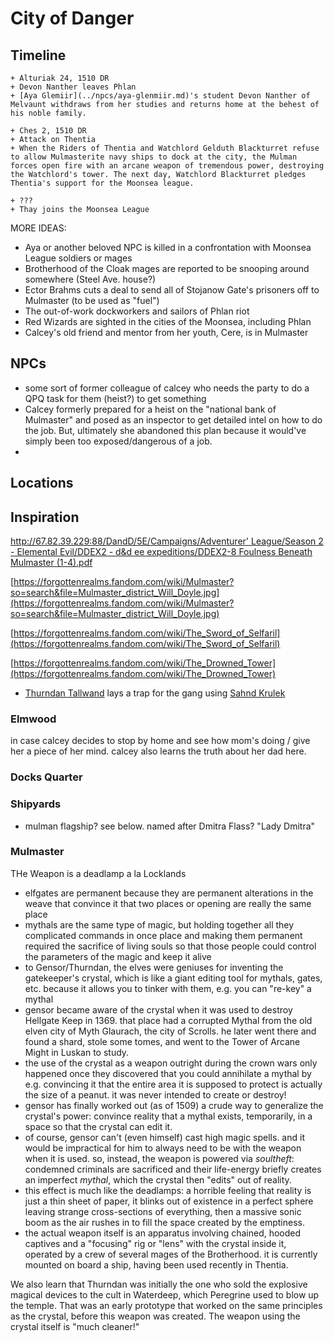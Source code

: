 # City of Danger
## Timeline
```timeline
+ Alturiak 24, 1510 DR
+ Devon Nanther leaves Phlan
+ [Aya Glemiir](../npcs/aya-glenmiir.md)'s student Devon Nanther of Melvaunt withdraws from her studies and returns home at the behest of his noble family.

+ Ches 2, 1510 DR
+ Attack on Thentia
+ When the Riders of Thentia and Watchlord Gelduth Blackturret refuse to allow Mulmasterite navy ships to dock at the city, the Mulman forces open fire with an arcane weapon of tremendous power, destroying the Watchlord's tower. The next day, Watchlord Blackturret pledges Thentia's support for the Moonsea league. 

+ ???
+ Thay joins the Moonsea League
```

MORE IDEAS:
- Aya or another beloved NPC is killed in a confrontation with Moonsea League soldiers or mages
- Brotherhood of the Cloak mages are reported to be snooping around somewhere (Steel Ave. house?)
- Ector Brahms cuts a deal to send all of Stojanow Gate's prisoners off to Mulmaster (to be used as "fuel")
- The out-of-work dockworkers and sailors of Phlan riot
- Red Wizards are sighted in the cities of the Moonsea, including Phlan
- Calcey's old friend and mentor from her youth, Cere, is in Mulmaster

## NPCs
- some sort of former colleague of calcey who needs the party to do a QPQ task for them (heist?) to get something
- Calcey formerly prepared for a heist on the "national bank of Mulmaster" and posed as an inspector to get detailed intel on how to do the job. But, ultimately she abandoned this plan because it would've simply been too exposed/dangerous of a job.
- 
## Locations
## Inspiration
[http://67.82.39.229:88/DandD/5E/Campaigns/Adventurer' League/Season 2 - Elemental Evil/DDEX2 - d&d ee expeditions/DDEX2-8 Foulness Beneath Mulmaster (1-4).pdf](http://67.82.39.229:88/DandD/5E/Campaigns/Adventurer%27%20League/Season%202%20-%20Elemental%20Evil/DDEX2%20-%20d&d%20ee%20expeditions/DDEX2-8%20Foulness%20Beneath%20Mulmaster%20(1-4).pdf)

[https://forgottenrealms.fandom.com/wiki/Mulmaster?so=search&file=Mulmaster_district_Will_Doyle.jpg](https://forgottenrealms.fandom.com/wiki/Mulmaster?so=search&file=Mulmaster_district_Will_Doyle.jpg)

[https://forgottenrealms.fandom.com/wiki/The_Sword_of_Selfaril](https://forgottenrealms.fandom.com/wiki/The_Sword_of_Selfaril)

[https://forgottenrealms.fandom.com/wiki/The_Drowned_Tower](https://forgottenrealms.fandom.com/wiki/The_Drowned_Tower)

- [Thurndan Tallwand](../../Characters%20%281%29/Thurndan%20Tallwand/%21index.md) lays a trap for the gang using [Sahnd Krulek](../../Characters%20%281%29/Sahnd%20Krulek/%21index.md)

### Elmwood
in case calcey decides to stop by home and see how mom's doing / give her a piece of her mind.
calcey also learns the truth about her dad here.

### Docks Quarter
### Shipyards
- mulman flagship? see below. named after Dmitra Flass? "Lady Dmitra"

### Mulmaster
THe Weapon is a deadlamp a la Locklands
- elfgates are permanent because they are permanent alterations in the weave that convince it that two places or opening are really the same place
- mythals are the same type of magic, but holding together all they complicated commands in once place and making them permanent required the sacrifice of living souls so that those people could control the parameters of the magic and keep it alive
- to Gensor/Thurndan, the elves were geniuses for inventing the gatekeeper's crystal, which is like a giant editing tool for mythals, gates, etc. because it allows you to tinker with them, e.g. you can "re-key" a mythal
- gensor became aware of the crystal when it was used to destroy Hellgate Keep in 1369. that place had a corrupted Mythal from the old elven city of Myth Glaurach, the city of Scrolls. he later went there and found a shard, stole some tomes, and went to the Tower of Arcane Might in Luskan to study.
- the use of the crystal as a weapon outright during the crown wars only happened once they discovered that you could annihilate a mythal by e.g. convincing it that the entire area it is supposed to protect is actually the size of a peanut. it was never intended to create or destroy!
- gensor has finally worked out (as of 1509) a crude way to generalize the crystal's power: convince reality that a mythal exists, temporarily, in a space so that the crystal can edit it.
- of course, gensor can't (even himself) cast high magic spells. and it would be impractical for him to always need to be with the weapon when it is used. so, instead, the weapon is powered via *soultheft*: condemned criminals are sacrificed and their life-energy briefly creates an imperfect *mythal*, which the crystal then "edits" out of reality.
- this effect is much like the deadlamps: a horrible feeling that reality is just a thin sheet of paper, it blinks out of existence in a perfect sphere leaving strange cross-sections of everything, then a massive sonic boom as the air rushes in to fill the space created by the emptiness.
- the actual weapon itself is an apparatus involving chained, hooded captives and a "focusing" rig or "lens" with the crystal inside it, operated by a crew of several mages of the Brotherhood. it is currently mounted on board a ship, having been used recently in Thentia.

We also learn that Thurndan was initially the one who sold the explosive magical devices to the cult in Waterdeep, which Peregrine used to blow up the temple. That was an early prototype that worked on the same principles as the crystal, before this weapon was created. The weapon using the crystal itself is "much cleaner!"